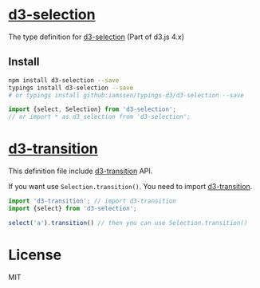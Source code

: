 [d3-selection]
================================================
The type definition for [d3-selection] (Part of d3.js 4.x)

Install
------------------------------------------------
```bash
npm install d3-selection --save
typings install d3-selection --save
# or typings install github:iamssen/typings-d3/d3-selection --save
```

```typescript
import {select, Selection} from 'd3-selection';
// or import * as d3_selection from 'd3-selection';
```

[d3-transition]
================================================
This definition file include [d3-transition] API.

If you want use `Selection.transition()`. You need to import [d3-transition].

```typescript
import 'd3-transition'; // import d3-transition
import {select} from 'd3-selection';

select('a').transition() // then you can use Selection.transition()
```

License
================================================
MIT


[d3-transition]: https://github.com/d3/d3-transition
[d3-selection]: https://github.com/d3/d3-selection